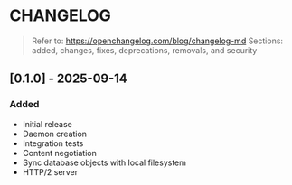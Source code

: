 # CHANGELOG
> Refer to: https://openchangelog.com/blog/changelog-md
> Sections: added, changes, fixes, deprecations, removals, and security

## [0.1.0] - 2025-09-14

### Added
* Initial release
* Daemon creation
* Integration tests
* Content negotiation
* Sync database objects with local filesystem
* HTTP/2 server
